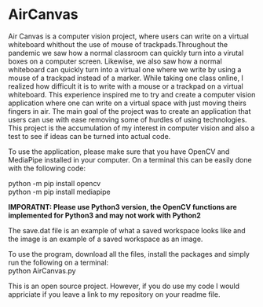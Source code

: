# AirCanvas

Air Canvas is a computer vision project, where users can write on a virtual whiteboard whithout the use of mouse of trackpads.Throughout the pandemic we saw how a normal
classroom can quickly turn into a virutal boxes on a computer screen. Likewise, we also saw how a normal whiteboard can quickly turn into a virtual one where we write by 
using a mouse of a trackpad instead of a marker. While taking one class online, I realized how difficult it is to write with a mouse or a trackpad on a virtual whiteboard.
This experience inspired me to try and create a computer vision application where one can write on a virtual space with just moving theirs fingers in air. The main goal
of the project was to create an application that users can use with ease removing some of hurdles of using technologies. This project is the accumulation of my interest 
in computer vision and also a test to see if ideas can be turned into actual code.

To use the application, please make sure that you have OpenCV and MediaPipe installed in your computer. On a terminal this can be easily done with the following code:

python -m pip install opencv </br>
python -m pip install mediapipe</br>

<b>IMPORATNT: Please use Python3 version, the OpenCV functions are implemented for Python3 and may not work with Python2</b>

The save.dat file is an example of what a saved workspace looks like and the image is an example of a saved workspace as an image.

To use the program, download all the files, install the packages and simply run the following on a terminal:</br>
python AirCanvas.py 


This is an open source project. However, if you do use my code I would appriciate if you leave a link to my repository on your readme file.

